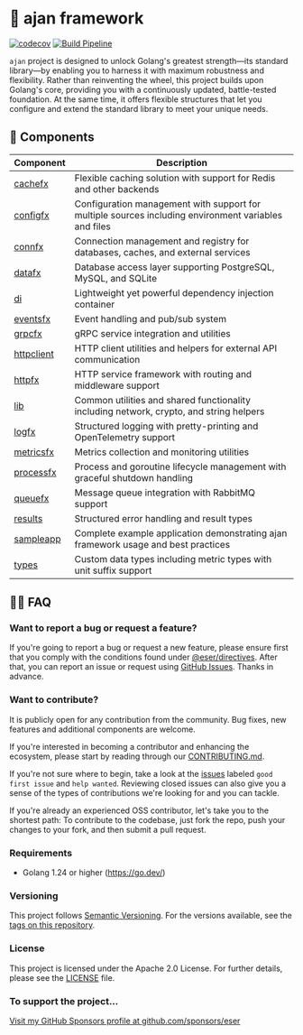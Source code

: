 # 🧢 ajan framework

[![codecov](https://codecov.io/gh/eser/ajan/branch/main/graph/badge.svg?token=w6s3ODtULz)](https://codecov.io/gh/eser/ajan)
[![Build Pipeline](https://github.com/eser/ajan/actions/workflows/build.yml/badge.svg)](https://github.com/eser/ajan/actions/workflows/build.yml)

`ajan` project is designed to unlock Golang's greatest strength—its standard library—by enabling you to harness it with maximum robustness and flexibility. Rather than reinventing the wheel, this project builds upon Golang's core, providing you with a continuously updated, battle-tested foundation. At the same time, it offers flexible structures that let you configure and extend the standard library to meet your unique needs.

## 📂 Components

|         Component         | Description |
| ------------------------- | ----------- |
| [cachefx](./cachefx/)     | Flexible caching solution with support for Redis and other backends |
| [configfx](./configfx/)   | Configuration management with support for multiple sources including environment variables and files |
| [connfx](./connfx/)       | Connection management and registry for databases, caches, and external services |
| [datafx](./datafx/)       | Database access layer supporting PostgreSQL, MySQL, and SQLite |
| [di](./di/)               | Lightweight yet powerful dependency injection container |
| [eventsfx](./eventsfx/)   | Event handling and pub/sub system |
| [grpcfx](./grpcfx/)       | gRPC service integration and utilities |
| [httpclient](./httpclient/) | HTTP client utilities and helpers for external API communication |
| [httpfx](./httpfx/)       | HTTP service framework with routing and middleware support |
| [lib](./lib/)             | Common utilities and shared functionality including network, crypto, and string helpers |
| [logfx](./logfx/)         | Structured logging with pretty-printing and OpenTelemetry support |
| [metricsfx](./metricsfx/) | Metrics collection and monitoring utilities |
| [processfx](./processfx/) | Process and goroutine lifecycle management with graceful shutdown handling |
| [queuefx](./queuefx/)     | Message queue integration with RabbitMQ support |
| [results](./results/)     | Structured error handling and result types |
| [sampleapp](./sampleapp/) | Complete example application demonstrating ajan framework usage and best practices |
| [types](./types/)         | Custom data types including metric types with unit suffix support |

## 🙋🏻 FAQ

### Want to report a bug or request a feature?

If you're going to report a bug or request a new feature, please ensure first
that you comply with the conditions found under
[@eser/directives](https://github.com/eser/ajan/blob/dev/pkg/directives/README.md).
After that, you can report an issue or request using
[GitHub Issues](https://github.com/eser/ajan/issues). Thanks in advance.

### Want to contribute?

It is publicly open for any contribution from the community. Bug fixes, new
features and additional components are welcome.

If you're interested in becoming a contributor and enhancing the ecosystem,
please start by reading through our [CONTRIBUTING.md](./.github/CONTRIBUTING.md).

If you're not sure where to begin, take a look at the
[issues](https://github.com/eser/ajan/issues) labeled `good first issue` and
`help wanted`. Reviewing closed issues can also give you a sense of the types of
contributions we're looking for and you can tackle.

If you're already an experienced OSS contributor, let's take you to the shortest
path: To contribute to the codebase, just fork the repo, push your changes to
your fork, and then submit a pull request.

### Requirements

- Golang 1.24 or higher (https://go.dev/)

### Versioning

This project follows [Semantic Versioning](https://semver.org/). For the
versions available, see the
[tags on this repository](https://github.com/eser/ajan/tags).

### License

This project is licensed under the Apache 2.0 License. For further details,
please see the [LICENSE](LICENSE) file.

### To support the project...

[Visit my GitHub Sponsors profile at github.com/sponsors/eser](https://github.com/sponsors/eser)

